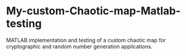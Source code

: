 # My-custom-Chaotic-map-Matlab-testing
MATLAB implementation and testing of a custom chaotic map for cryptographic and random number generation applications.

